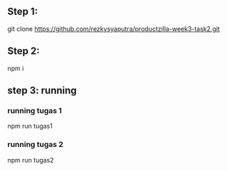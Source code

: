 ## Step 1:

git clone https://github.com/rezkysyaputra/productzilla-week3-task2.git

## Step 2:

npm i

## step 3: running

### running tugas 1

npm run tugas1

### running tugas 2

npm run tugas2
